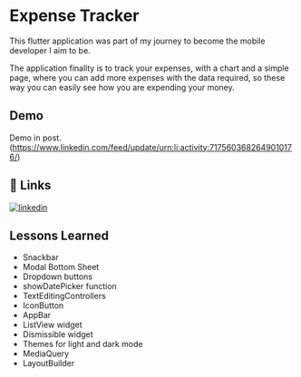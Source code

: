 
# Expense Tracker

This flutter application was part of my journey to become the mobile developer I aim to be.

The application finality is to track your expenses, with a chart and a simple page, where you can add more expenses with the data required, so these way you can easily see how you are expending your money. 

## Demo
Demo in post.
(https://www.linkedin.com/feed/update/urn:li:activity:7175603682649010176/)



## 🔗 Links

[![linkedin](https://img.shields.io/badge/linkedin-0A66C2?style=for-the-badge&logo=linkedin&logoColor=white)](https://www.linkedin.com/in/raffael-silverio/)



## Lessons Learned


- Snackbar
- Modal Bottom Sheet
- Dropdown buttons 
- showDatePicker function
- TextEditingControllers
- IconButton
- AppBar
- ListView widget
- Dismissible widget
- Themes for light and dark mode
- MediaQuery
- LayoutBuilder
